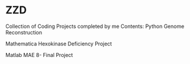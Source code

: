 # ZZD
Collection of Coding Projects completed by me
Contents: 
Python
   Genome Reconstruction
   
Mathematica
   Hexokinase Deficiency Project 
   
Matlab
   MAE 8- Final Project
   
